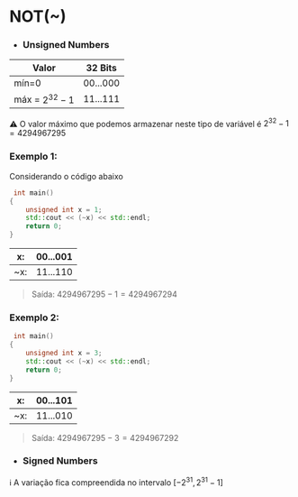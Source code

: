  # NOT(~)

* ### Unsigned Numbers

| **Valor**        | **32 Bits** |
|------------------|----------|
| mín=0            | 00...000 |
| máx = $2^{32}-1$ | 11...111 |  

:warning: O valor máximo que podemos armazenar neste tipo de variável é $2^{32}-1=4294967295$

### Exemplo 1:
Considerando o código abaixo

```cpp
 int main()
{
    unsigned int x = 1;
    std::cout << (~x) << std::endl;
    return 0;
}
```
| x:  | 00...001 |
|-----|----------|
| ~x: | 11...110 |

> Saída: $4294967295-1=4294967294$


### Exemplo 2:
```cpp
 int main()
{
    unsigned int x = 3;
    std::cout << (~x) << std::endl;
    return 0;
}
``` 
| x:  | 00...101 |
|-----|----------|
| ~x: | 11...010 |

> Saída: $4294967295-3=4294967292$

* ### Signed Numbers
:information_source: A variação fica compreendida no intervalo $[-2^{31}, 2^{31}-1]$
